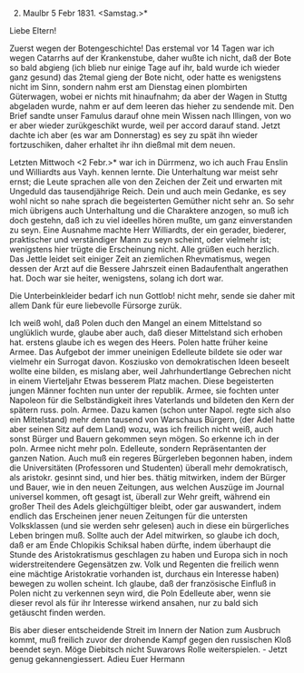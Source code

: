 2. Maulbr 5 Febr 1831. <Samstag.>*

Liebe Eltern!

Zuerst wegen der Botengeschichte! Das erstemal vor 14 Tagen war ich wegen Catarrhs auf der Krankenstube, daher wußte ich nicht, daß der Bote so bald abgieng (ich blieb nur einige Tage auf ihr, bald wurde ich wieder ganz gesund) das 2temal gieng der Bote nicht, oder hatte es wenigstens nicht im Sinn, sondern nahm erst am Dienstag einen plombirten Güterwagen, wobei er nichts mit hinaufnahm; da aber der Wagen in Stuttg abgeladen wurde, nahm er auf dem leeren das hieher zu sendende mit. Den Brief sandte unser Famulus darauf ohne mein Wissen nach Illingen, von wo er aber wieder zurükgeschikt wurde, weil per accord darauf stand. Jetzt dachte ich aber (es war am Donnerstag) es sey zu spät ihn wieder fortzuschiken, daher erhaltet ihr ihn dießmal mit dem neuen.

Letzten Mittwoch <2 Febr.>* war ich in Dürrmenz, wo ich auch Frau Enslin und Williardts aus Vayh. kennen lernte. Die Unterhaltung war meist sehr ernst; die Leute sprachen alle von den Zeichen der Zeit und erwarten mit Ungeduld das tausendjährige Reich. Dein und auch mein Gedanke, es sey wohl nicht so nahe sprach die begeisterten Gemüther nicht sehr an. So sehr mich übrigens auch Unterhaltung und die Charaktere anzogen, so muß ich doch gestehn, daß ich zu viel ideelles hören mußte, um ganz einverstanden zu seyn. Eine Ausnahme machte Herr Williardts, der ein gerader, biederer, praktischer und verständiger Mann zu seyn scheint, oder vielmehr ist; wenigstens hier trügte die Erscheinung nicht. Alle grüßen euch herzlich. Das Jettle leidet seit einiger Zeit an ziemlichen Rhevmatismus, wegen dessen der Arzt auf die Bessere Jahrszeit einen Badaufenthalt angerathen hat. Doch war sie heiter, wenigstens, solang ich dort war.

Die Unterbeinkleider bedarf ich nun Gottlob! nicht mehr, sende sie daher mit allem Dank für eure liebevolle Fürsorge zurük.

Ich weiß wohl, daß Polen duch den Mangel an einem Mittelstand so unglüklich wurde, glaube aber auch, daß dieser Mittelstand sich erhoben hat. erstens glaube ich es wegen des Heers. Polen hatte früher keine Armee. Das Aufgebot der immer uneinigen Edelleute bildete sie oder war vielmehr ein Surrogat davon. Kosziusko von demokratischen Ideen beseelt wollte eine bilden, es mislang aber, weil Jahrhundertlange Gebrechen nicht in einem Vierteljahr Etwas besserem Platz machen. Diese begeisterten jungen Männer fochten nun unter der republik. Armee, sie fochten unter Napoleon für die Selbständigkeit ihres Vaterlands und bildeten den Kern der spätern russ. poln. Armee. Dazu kamen (schon unter Napol. regte sich also ein Mittelstand) mehr denn tausend von Warschaus Bürgern, (der Adel hatte aber seinen Sitz auf dem Land) wozu, was ich freilich nicht weiß, auch sonst Bürger und Bauern gekommen seyn mögen. So erkenne ich in der poln. Armee nicht mehr poln. Edelleute, sondern Repräsentanten der ganzen Nation. Auch muß ein regeres Bürgerleben begonnen haben, indem die Universitäten (Professoren und Studenten) überall mehr demokratisch, als aristokr. gesinnt sind, und hier bes. thätig mitwirken, indem der Bürger und Bauer, wie in den neuen Zeitungen, aus welchen Auszüge im Journal universel kommen, oft gesagt ist, überall zur Wehr greift, während ein großer Theil des Adels gleichgültiger bleibt, oder gar auswandert, indem endlich das Erscheinen jener neuen Zeitungen für die untersten Volksklassen (und sie werden sehr gelesen) auch in diese ein bürgerliches Leben bringen muß. Sollte auch der Adel mitwirken, so glaube ich doch, daß er am Ende Chlopikis Schiksal haben dürfte, indem überhaupt die Stunde des Aristokratismus geschlagen zu haben und Europa sich in noch widerstreitendere Gegensätzen zw. Volk und Regenten die freilich wenn eine mächtige Aristokratie vorhanden ist, durchaus ein Interesse haben) bewegen zu wollen scheint. Ich glaube, daß der französische Einfluß in Polen nicht zu verkennen seyn wird, die Poln Edelleute aber, wenn sie dieser revol als für ihr Interesse wirkend ansahen, nur zu bald sich getäuscht finden werden.

Bis aber dieser entscheidende Streit im Innern der Nation zum Ausbruch kommt, muß freilich zuvor der drohende Kampf gegen den russischen Kloß beendet seyn. Möge Diebitsch nicht Suwarows Rolle weiterspielen. - Jetzt genug gekannengiessert. Adieu
 Euer Hermann
